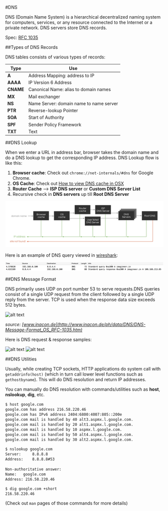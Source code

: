 #DNS

DNS (Domain Name System) is a hierarchical decentralized naming system for computers, services, or any resource connected to the Internet or a private network. DNS servers store DNS records.

Spec: [RFC 1035](https://www.ietf.org/rfc/rfc1035.txt)

##Types of DNS Records

DNS tables consists of various types of records:

| Type      | Use                                     |
|-----------|-----------------------------------------|
| **A**     | Address Mapping: address to IP          |
| **AAAA**  | IP Version 6 Address                    |
| **CNAME** | Canonical Name: alias to domain names   |
| **MX**    | Mail exchanger                          |
| **NS**    | Name Server: domain name to name server |
| **PTR**   | Reverse-lookup Pointer                  |
| **SOA**   | Start of Authority                      |
| **SPF**   | Sender Policy Framework                 |
| **TXT**   | Text                                    |


##DNS Lookup 

When we enter a URL in address bar, browser takes the domain name and do a DNS lookup to get the corresponding IP address. DNS Lookup flow is like this:
  1. **Browser cache**: Check out `chrome://net-internals/#dns` for Google Chrome.
  2. **OS Cache**: Check out [How to view DNS cache in OSX](http://stackoverflow.com/questions/38867905/how-to-view-dns-cache-in-osx/38882447#38882447)
  3. **Router Cache** --> **ISP DNS server** or **Custom DNS Server List**
  4. Recursive check in **DNS servers** up till **Root DNS Server**

![alt text](/img/dns_lookup.jpg "DNS Lookup flow")

Here is an example of DNS query viewed in [wireshark](https://www.wireshark.org/):

![alt text](/img/dns_wireshark.jpg "Wireshark screenshot of DNS query")

##DNS Message Format

DNS primarily uses UDP on port number 53 to serve requests.DNS queries consist of a single UDP request from the client followed by a single UDP reply from the server. TCP is used when the response data size exceeds 512 bytes.

![alt text](http://www.inacon.de/ph/data/images/F_126_OSOS_DNS-Message-Format_002.jpg "DNS Message Fromat")

*source: [www.inacon.de](http://www.inacon.de/ph/data/DNS/DNS-Message-Format_OS_RFC-1035.htm)*

Here is DNS request & response samples:

![alt text](/img/dns_req_sample.jpg "DNS Request screenshot")
![alt text](/img/dns_res_sample.jpg "DNS Response screenshot")

##DNS Utilities

Usually, while creating TCP sockets, HTTP applications do system call with `getaddrinfo(host)` (which in turn call lower level functions such as `gethostbyname`). This will do DNS resolution and return IP addresses.

You can manually do DNS resolution with commands/utilities such as **host**, **nslookup**, **dig**, etc.

```
$ host google.com
google.com has address 216.58.220.46
google.com has IPv6 address 2404:6800:4007:805::200e
google.com mail is handled by 40 alt3.aspmx.l.google.com.
google.com mail is handled by 20 alt1.aspmx.l.google.com.
google.com mail is handled by 10 aspmx.l.google.com.
google.com mail is handled by 50 alt4.aspmx.l.google.com.
google.com mail is handled by 30 alt2.aspmx.l.google.com.
```

```
$ nslookup google.com
Server:		8.8.8.8
Address:	8.8.8.8#53

Non-authoritative answer:
Name:	google.com
Address: 216.58.220.46
```

```
$ dig google.com +short
216.58.220.46
```

(Check out `man` pages of those commands for more details)
